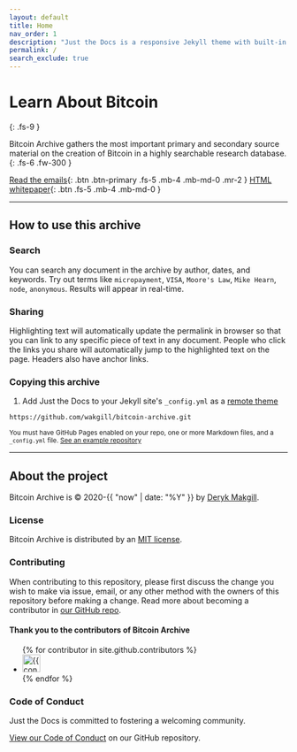 ```yaml
---
layout: default
title: Home
nav_order: 1
description: "Just the Docs is a responsive Jekyll theme with built-in search that is easily customizable and hosted on GitHub Pages."
permalink: /
search_exclude: true
---
```


# Learn About Bitcoin 
{: .fs-9 }

Bitcoin Archive gathers the most important primary and secondary source material on the creation of Bitcoin in a highly searchable research database.
{: .fs-6 .fw-300 }

[Read the emails](#getting-started){: .btn .btn-primary .fs-5 .mb-4 .mb-md-0 .mr-2 } [HTML whitepaper](https://github.com/pmarsceill/just-the-docs){: .btn .fs-5 .mb-4 .mb-md-0 }

---

## How to use this archive

### Search

You can search any document in the archive by author, dates, and keywords. Try out terms like <code>micropayment</code>, <code>VISA</code>, <code>Moore's Law</code>, <code>Mike Hearn</code>, <code>node</code>, <code>anonymous</code>. Results will appear in real-time. 

### Sharing

Highlighting text will automatically update the permalink in browser so that you can link to any specific piece of text in any document. People who click the links you share will automatically jump to the highlighted text on the page. Headers also have anchor links.

### Copying this archive
1. Add Just the Docs to your Jekyll site's `_config.yml` as a [remote theme](https://blog.github.com/2017-11-29-use-any-theme-with-github-pages/)
```
https://github.com/wakgill/bitcoin-archive.git
```
<small>You must have GitHub Pages enabled on your repo, one or more Markdown files, and a `_config.yml` file. [See an example repository](https://github.com/pmarsceill/jtd-remote)</small>

---

## About the project

Bitcoin Archive is &copy; 2020-{{ "now" | date: "%Y" }} by [Deryk Makgill](/).

### License

Bitcoin Archive is distributed by an [MIT license](https://github.com/pmarsceill/just-the-docs/tree/master/LICENSE.txt).

### Contributing

When contributing to this repository, please first discuss the change you wish to make via issue,
email, or any other method with the owners of this repository before making a change. Read more about becoming a contributor in [our GitHub repo](https://github.com/pmarsceill/just-the-docs#contributing).

#### Thank you to the contributors of Bitcoin Archive

<ul class="list-style-none">
{% for contributor in site.github.contributors %}
  <li class="d-inline-block mr-1">
     <a href="{{ contributor.html_url }}"><img src="{{ contributor.avatar_url }}" width="32" height="32" alt="{{ contributor.login }}"/></a>
  </li>
{% endfor %}
</ul>

### Code of Conduct

Just the Docs is committed to fostering a welcoming community.

[View our Code of Conduct](https://github.com/pmarsceill/just-the-docs/tree/master/CODE_OF_CONDUCT.md) on our GitHub repository.
